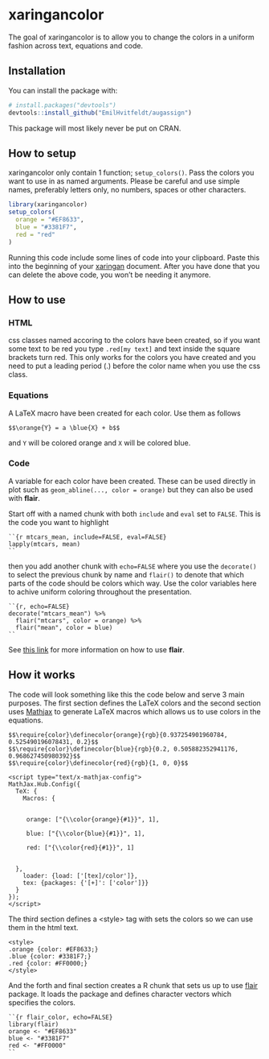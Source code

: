 
<!-- README.md is generated from README.Rmd. Please edit that file -->

# xaringancolor

<!-- badges: start -->
<!-- badges: end -->

The goal of xaringancolor is to allow you to change the colors in a
uniform fashion across text, equations and code.

## Installation

You can install the package with:

``` r
# install.packages("devtools")
devtools::install_github("EmilHvitfeldt/augassign")
```

This package will most likely never be put on CRAN.

## How to setup

xaringancolor only contain 1 function; `setup_colors()`. Pass the colors
you want to use in as named arguments. Please be careful and use simple
names, preferably letters only, no numbers, spaces or other characters.

``` r
library(xaringancolor)
setup_colors(
  orange = "#EF8633",
  blue = "#3381F7",
  red = "red"
)
```

Running this code include some lines of code into your clipboard. Paste
this into the beginning of your
[xaringan](https://github.com/yihui/xaringan) document. After you have
done that you can delete the above code, you won’t be needing it
anymore.

## How to use

### HTML

css classes named accoring to the colors have been created, so if you
want some text to be red you type `.red[my text]` and text inside the
square brackets turn red. This only works for the colors you have
created and you need to put a leading period (.) before the color name
when you use the css class.

### Equations

A LaTeX macro have been created for each color. Use them as follows

``` code
$$\orange{Y} = a \blue{X} + b$$
```

and `Y` will be colored orange and `X` will be colored blue.

### Code

A variable for each color have been created. These can be used directly
in plot such as `geom_abline(..., color = orange)` but they can also be
used with **flair**.

Start off with a named chunk with both `include` and `eval` set to
`FALSE`. This is the code you want to highlight

``` code
``{r mtcars_mean, include=FALSE, eval=FALSE}
lapply(mtcars, mean)
``
```

then you add another chunk with `echo=FALSE` where you use the
`decorate()` to select the previous chunk by name and `flair()` to
denote that which parts of the code should be colors which way. Use the
color variables here to achive uniform coloring throughout the
presentation.

``` code
``{r, echo=FALSE}
decorate("mtcars_mean") %>%
  flair("mtcars", color = orange) %>%
  flair("mean", color = blue)
``
```

See [this link](https://r-for-educators.github.io/flair/index.html) for
more information on how to use **flair**.

## How it works

The code will look something like this the code below and serve 3 main
purposes. The first section defines the LaTeX colors and the second
section uses [Mathjax](https://www.mathjax.org/) to generate LaTeX
macros which allows us to use colors in the equations.

``` code
$$\require{color}\definecolor{orange}{rgb}{0.937254901960784, 0.525490196078431, 0.2}$$
$$\require{color}\definecolor{blue}{rgb}{0.2, 0.505882352941176, 0.968627450980392}$$
$$\require{color}\definecolor{red}{rgb}{1, 0, 0}$$

<script type="text/x-mathjax-config">
MathJax.Hub.Config({
  TeX: {
    Macros: {


     orange: ["{\\color{orange}{#1}}", 1],

     blue: ["{\\color{blue}{#1}}", 1],

     red: ["{\\color{red}{#1}}", 1]


  },
    loader: {load: ['[tex]/color']},
    tex: {packages: {'[+]': ['color']}}
  }
});
</script>
```

The third section defines a &lt;style&gt; tag with sets the colors so we
can use them in the html text.

``` code
<style>
.orange {color: #EF8633;}
.blue {color: #3381F7;}
.red {color: #FF0000;}
</style>
```

And the forth and final section creates a R chunk that sets us up to use
[flair](https://github.com/r-for-educators/flair) package. It loads the
package and defines character vectors which specifies the colors.

``` code
``{r flair_color, echo=FALSE}
library(flair)
orange <- "#EF8633"
blue <- "#3381F7"
red <- "#FF0000"
``
```
